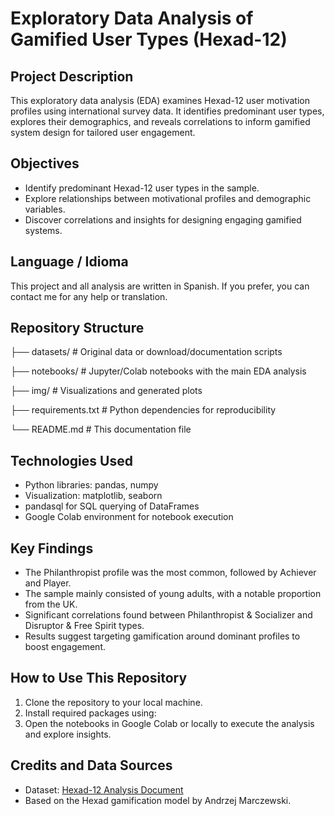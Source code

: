 # Exploratory Data Analysis of Gamified User Types (Hexad-12)

## Project Description
This exploratory data analysis (EDA) examines Hexad-12 user motivation profiles using international survey data. It identifies predominant user types, explores their demographics, and reveals correlations to inform gamified system design for tailored user engagement.

## Objectives
- Identify predominant Hexad-12 user types in the sample.
- Explore relationships between motivational profiles and demographic variables.
- Discover correlations and insights for designing engaging gamified systems.

## Language / Idioma
This project and all analysis are written in Spanish. 
If you prefer, you can contact me for any help or translation.

## Repository Structure

├── datasets/ # Original data or download/documentation scripts

├── notebooks/ # Jupyter/Colab notebooks with the main EDA analysis

├── img/ # Visualizations and generated plots

├── requirements.txt # Python dependencies for reproducibility

└── README.md # This documentation file

## Technologies Used
- Python libraries: pandas, numpy
- Visualization: matplotlib, seaborn
- pandasql for SQL querying of DataFrames
- Google Colab environment for notebook execution

## Key Findings
- The Philanthropist profile was the most common, followed by Achiever and Player.
- The sample mainly consisted of young adults, with a notable proportion from the UK.
- Significant correlations found between Philanthropist & Socializer and Disruptor & Free Spirit types.
- Results suggest targeting gamification around dominant profiles to boost engagement.

## How to Use This Repository
1. Clone the repository to your local machine.
2. Install required packages using:
3. Open the notebooks in Google Colab or locally to execute the analysis and explore insights.

## Credits and Data Sources
- Dataset: [Hexad-12 Analysis Document](dataset/dataset-hexad-12-study-2.csv)
- Based on the Hexad gamification model by Andrzej Marczewski.

